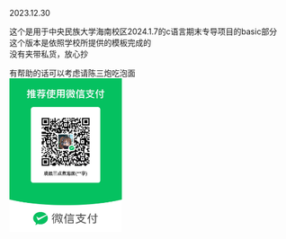 2023.12.30

这个是用于中央民族大学海南校区2024.1.7的c语言期末专导项目的basic部分  
这个版本是依照学校所提供的模板完成的  
没有夹带私货，放心抄  

有帮助的话可以考虑请陈三炮吃泡面  
<img src="https://github.com/Atlas0079/Homework/blob/main/%E8%AF%B7%E9%99%88%E4%B8%89%E7%82%AE%E5%90%83%E6%B3%A1%E9%9D%A2.jpg" width="200px" />
